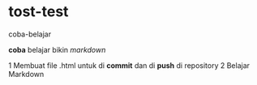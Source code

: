 # tost-test
coba-belajar

**coba** belajar bikin *markdown*

1 Membuat file .html untuk di **commit** dan di **push** di repository
2 Belajar Markdown

